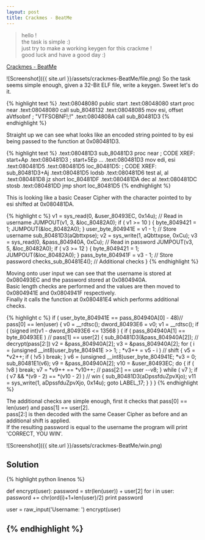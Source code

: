 ```yaml
---
layout: post
title: Crackmes - BeatMe
---
```



> hello !  
the task is simple :)  
just try to make a working keygen for this crackme !  
good luck and have a good day :)

<a href="http://www.crackmes.de/users/rezk2ll/beatme/">Crackmes - BeatMe</a>

![Screenshot]({{ site.url }}/assets/crackmes-BeatMe/file.png)
So the task seems simple enough, given a 32-Bit ELF file, write a keygen. Sweet let's do it.

{% highlight text %}
.text:08048080                 public start
.text:08048080 start           proc near
.text:08048080                 call    sub_8048132
.text:08048085                 mov     esi, offset aVtfsobnf ; "VTFSOBNF!;!"
.text:0804808A                 call    sub_80481D3
{% endhighlight %}

Straight up we can see what looks like an encoded string pointed to by esi being passed to the function at 0x080481D3.

{% highlight text %}
.text:080481D3 sub_80481D3     proc near               ; CODE XREF: start+Ap
.text:080481D3                                         ; start+5Ep ...
.text:080481D3                 mov     edi, esi
.text:080481D5
.text:080481D5 loc_80481D5:                            ; CODE XREF: sub_80481D3+Aj
.text:080481D5                 lodsb
.text:080481D6                 test    al, al
.text:080481D8                 jz      short loc_80481DF
.text:080481DA                 dec     al
.text:080481DC                 stosb
.text:080481DD                 jmp     short loc_80481D5
{% endhighlight %}

This is looking like a basic Ceaser Cipher with the character pointed to by esi shifted at 0x080481DA. 

{% highlight c %}
  v1 = sys_read(0, &user_80493EC, 0x14u);       // Read in username
  JUMPOUT(v1, 3, &loc_80482A0);
  if ( v1 >= 10 )
  {
    byte_8049421 = 1;
    JUMPOUT(&loc_80482A0);
  }
  user_byte_804941E = v1 - 1;                   // Store username
  sub_80481D3(aQbttxpse);
  v2 = sys_write(1, aQbttxpse, 0xCu);
  v3 = sys_read(0, &pass_804940A, 0xCu);        // Read in password
  JUMPOUT(v3, 5, &loc_80482A0);
  if ( v3 >= 12 )
  {
    byte_8049421 = 1;
    JUMPOUT(&loc_80482A0);
  }
  pass_byte_804941F = v3 - 1;                   // Store password
  checks_sub_80481E4();                         // Additional checks
}
{% endhighlight %}  

Moving onto user input we can see that the username is stored at 0x080493EC and the password stored at 0x0804940A.  
Basic length checks are performed and the values are then moved to 0x0804941E and 0x0804941F respectively.  
Finally it calls the function at 0x080481E4 which performs additional checks.

{% highlight c %}
  if ( user_byte_804941E == pass_804940A[0] - 48)// pass[0] == len(user)
  {
    v0 = __rdtsc();
    dword_80493E6 = v0;
    v1 = __rdtsc();
    if ( (signed int)v1 - dword_80493E6 <= 13568 )
    {
      if ( pass_804940A[1] == byte_80493EE ) // pass[1] == user[2]
      {
        sub_80481D3(&pass_804940A[2]); // decrypt(pass[2:])
        v2 = &pass_804940A[2];
        v3 = &pass_804940A[2];
        for ( i = (unsigned __int8)user_byte_804941E >> 1; ; *v3++ = v5 - i ) // shift
        {
          v5 = *v2++;
          if ( !v5 )
            break;
        }
        v6 = (unsigned __int8)user_byte_804941E;
        *v3 = 0;
        sub_80481E1(v6);
        v9 = &pass_804940A[2];
        v10 = &user_80493EC;
        do
        {
          if ( !v8 )
            break;
          v7 = *v9++ == *v10++; // pass[2:] == user
          --v8;
        }
        while ( v7 );
        if ( v7 && *(v9 - 2) == *(v10 - 2) ) // win
        {
          sub_80481D3(aDpssfduZpvXjo);
          v11 = sys_write(1, aDpssfduZpvXjo, 0x14u);
          goto LABEL_17;
        }
      }
    }
{% endhighlight %}

The additional checks are simple enough, first it checks that pass[0] == len(user) and pass[1] == user[2].  
pass[2:] is then decoded with the same Ceaser Cipher as before and an additional shift is applied.  
If the resulting password is equal to the username the program will print 'CORRECT, YOU WIN'.

![Screenshot]({{ site.url }}/assets/crackmes-BeatMe/win.png)

## Solution

{% highlight python linenos %}

def encrypt(user):
  password = str(len(user)) + user[2]
  for i in user:
    password += chr(ord(i)+1+len(user)/2)
  print password

user = raw_input('Username: ')
encrypt(user)

{% endhighlight %}
-----
